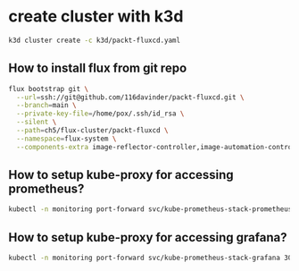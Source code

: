 # create cluster with k3d
```bash
k3d cluster create -c k3d/packt-fluxcd.yaml
```

## How to install flux from git repo
```bash
flux bootstrap git \
  --url=ssh://git@github.com/116davinder/packt-fluxcd.git \
  --branch=main \
  --private-key-file=/home/pox/.ssh/id_rsa \
  --silent \
  --path=ch5/flux-cluster/packt-fluxcd \
  --namespace=flux-system \
  --components-extra image-reflector-controller,image-automation-controller
```

## How to setup kube-proxy for accessing prometheus?
```bash
kubectl -n monitoring port-forward svc/kube-prometheus-stack-prometheus  9090:9090 
```

## How to setup kube-proxy for accessing grafana?

```bash
kubectl -n monitoring port-forward svc/kube-prometheus-stack-grafana 3000:80
```
